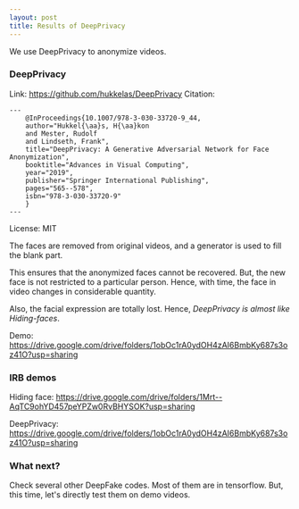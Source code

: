```yaml
---
layout: post
title: Results of DeepPrivacy
---
```


We use DeepPrivacy to anonymize videos. 

### DeepPrivacy 

Link: https://github.com/hukkelas/DeepPrivacy
Citation: 

    ---
        @InProceedings{10.1007/978-3-030-33720-9_44,
        author="Hukkel{\aa}s, H{\aa}kon
        and Mester, Rudolf
        and Lindseth, Frank",
        title="DeepPrivacy: A Generative Adversarial Network for Face Anonymization",
        booktitle="Advances in Visual Computing",
        year="2019",
        publisher="Springer International Publishing",
        pages="565--578",
        isbn="978-3-030-33720-9"
        }
    ---

License: MIT

The faces are removed from original videos, and a generator is used to fill the blank part. 

This ensures that the anonymized faces cannot be recovered. But, the new face is not restricted to a particular person. Hence, with time, the face in video changes in considerable quantity.

Also, the facial expression are totally lost. Hence, *DeepPrivacy is almost like Hiding-faces*.

Demo: https://drive.google.com/drive/folders/1obOc1rA0ydOH4zAI6BmbKy687s3oz41O?usp=sharing

### IRB demos

Hiding face: https://drive.google.com/drive/folders/1Mrt--AqTC9ohYD457peYPZw0RvBHYSOK?usp=sharing

DeepPrivacy: https://drive.google.com/drive/folders/1obOc1rA0ydOH4zAI6BmbKy687s3oz41O?usp=sharing

### What next?

Check several other DeepFake codes. Most of them are in tensorflow. But, this time, let's directly test them on demo videos. 